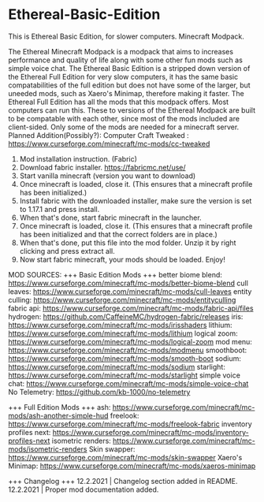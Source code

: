 # Ethereal-Basic-Edition
This is Ethereal Basic Edition, for slower computers. Minecraft Modpack.

The Ethereal Minecraft Modpack is a modpack that aims to increases performance and quality of life along with some other fun mods such as simple voice chat. 
The Ethereal Basic Edition is a stripped down version of the Ethereal Full Edition for very slow computers, it has the same basic compatabilities of the full edition but does not have some of the larger, but uneeded mods, such as Xaero's Minimap, therefore making it faster.
The Ethereal Full Edition has all the mods that this modpack offers. Most computers can run this.
These to versions of the Ethereal Modpack are built to be compatable with each other, since most of the mods included are client-sided. Only some of the mods are needed for a minecraft server.
Planned Addition(Possibly?): Computer Craft Tweaked : https://www.curseforge.com/minecraft/mc-mods/cc-tweaked

1. Mod installation instruction. (Fabric)
2. Download fabric installer. https://fabricmc.net/use/
3. Start vanilla minecraft (version you want to download)
4. Once minecraft is loaded, close it. (This ensures that a minecraft profile has been initialized.)
5. Install fabric with the downloaded installer, make sure the version is set to 1.17.1 and press install.
6. When that's done, start fabric minecraft in the launcher.
7. Once minecraft is loaded, close it. (This ensures that a minecraft profile has been initialized and that the correct folders are in place.)
8. When that's done, put this file into the mod folder. Unzip it by right clicking and press extract all.
9. Now start fabric minecraft, your mods should be loaded. Enjoy!

MOD SOURCES:
+++ Basic Edition Mods +++
better biome blend: https://www.curseforge.com/minecraft/mc-mods/better-biome-blend
cull leaves: https://www.curseforge.com/minecraft/mc-mods/cull-leaves
entity culling: https://www.curseforge.com/minecraft/mc-mods/entityculling
fabric api: https://www.curseforge.com/minecraft/mc-mods/fabric-api/files
hydrogen: https://github.com/CaffeineMC/hydrogen-fabric/releases
iris: https://www.curseforge.com/minecraft/mc-mods/irisshaders
lithium: https://www.curseforge.com/minecraft/mc-mods/lithium
logical zoom: https://www.curseforge.com/minecraft/mc-mods/logical-zoom 
mod menu: https://www.curseforge.com/minecraft/mc-mods/modmenu
smoothboot: https://www.curseforge.com/minecraft/mc-mods/smooth-boot
sodium: https://www.curseforge.com/minecraft/mc-mods/sodium
starlight: https://www.curseforge.com/minecraft/mc-mods/starlight
simple voice chat: https://www.curseforge.com/minecraft/mc-mods/simple-voice-chat
No Telemetry: https://github.com/kb-1000/no-telemetry

+++ Full Edition Mods +++
ash: https://www.curseforge.com/minecraft/mc-mods/ash-another-simple-hud
freelook: https://www.curseforge.com/minecraft/mc-mods/freelook-fabric
inventory profiles next: https://www.curseforge.com/minecraft/mc-mods/inventory-profiles-next
isometric renders: https://www.curseforge.com/minecraft/mc-mods/isometric-renders
Skin swapper: https://www.curseforge.com/minecraft/mc-mods/skin-swapper
Xaero's Minimap: https://www.curseforge.com/minecraft/mc-mods/xaeros-minimap

+++ Changelog +++
12.2.2021 | Changelog section added in README.
12.2.2021 | Proper mod documentation added.



